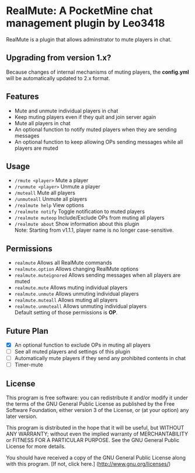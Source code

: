 RealMute: A PocketMine chat management plugin by Leo3418
==========

RealMute is a plugin that allows adminstrator to mute players in chat. 

Upgrading from version 1.x?
----------
Because changes of internal mechanisms of muting players, the **config.yml** will be automatically updated to 2.x format.<br />

Features
----------
- Mute and unmute individual players in chat
- Keep muting players even if they quit and join server again
- Mute all players in chat
- An optional function to notify muted players when they are sending messages
- An optional function to keep allowing OPs sending messages while all players are muted

Usage
----------
- `/rmute <player>` Mute a player
- `/runmute <player>` Unmute a player
- `/muteall` Mute all players
- `/unmuteall` Unmute all players
- `/realmute help` View options
- `/realmute notify` Toggle notification to muted players
- `/realmute muteop` Include/Exclude OPs from muting all players
- `/realmute about` Show information about this plugin <br />
Note: Starting from v1.1.1, player name is no longer case-sensitive.

Permissions
----------
- `realmute` Allows all RealMute commands
- `realmute.option` Allows changing RealMute options
- `realmute.muteignored` Allows sending messages when all players are muted
- `realmute.mute` Allows muting individual players
- `realmute.unmute` Allows unmuting individual players
- `realmute.muteall` Allows muting all players
- `realmute.unmuteall` Allows unmuting individual players <br />
Default setting of those permissions is **OP**.

Future Plan
----------
- [x] An optional function to exclude OPs in muting all players
- [ ] See all muted players and settings of this plugin
- [ ] Automatically mute players if they send any prohibited contents in chat
- [ ] Timer-mute

License
----------
This program is free software: you can redistribute it and/or modify it under the terms of the GNU General Public License as published by the Free Software Foundation, either version 3 of the License, or (at your option) any later version. <br />

This program is distributed in the hope that it will be useful,
but WITHOUT ANY WARRANTY; without even the implied warranty of
MERCHANTABILITY or FITNESS FOR A PARTICULAR PURPOSE.  See the
GNU General Public License for more details. <br />

You should have received a copy of the GNU General Public License
along with this program. [If not, click here.] (http://www.gnu.org/licenses/)
